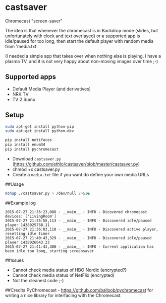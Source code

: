 # castsaver
Chromecast "screen-saver"

The idea is that whenever the chromecast is in Backdrop mode (slides, but unfortunately with clock and text overlayed) or a supported app is idle/paused for too long, then start the default player with random media from 'media.txt'. 

(I needed a simple app that takes over when nothing else is playing. I have a plasma TV, and it is not very happy about non-moving images over time ;-)

## Supported apps
* Default Media Player (and derivatives)
* NRK TV
* TV 2 Sumo

## Setup

```bash
sudo apt-get install python-pip
sudo apt-get install python-dev
```
```bash
pip install netifaces
pip install enum34
pip install pychromecast
```

* Download ```castsaver.py``` (https://github.com/ethlo/castsaver/blob/master/castsaver.py)
* chmod +x castsaver.py
* Create a ```media.txt``` file if you want do define your own media URLs

##Usage
```bash
nohup ./castsaver.py > /dev/null 2>&1&
````

##Example log
```text
2015-07-27 21:35:23,088 - __main__ - INFO - Dicovered chromecast devices: ['LivingRoom']
2015-07-27 21:35:58,113 - __main__ - INFO - Discovered idle/paused player 1438025758.11
2015-07-27 21:36:03,118 - __main__ - INFO - Discovered active player, resetting idle timer
2015-07-27 21:40:43,329 - __main__ - INFO - Discovered idle/paused player 1438026043.33
2015-07-27 21:41:43,380 - __main__ - INFO - Current application has been idle too long, starting screensaver
```
##Issues
* Cannot check media status of HBO Nordic (encrypted?)
* Cannot check media status of NetFlix (encrypted)
* Not the cleanest code ;-)

##Credits
PyChromecast - https://github.com/balloob/pychromecast for writing a nice library for interfacing with the Chromecast
